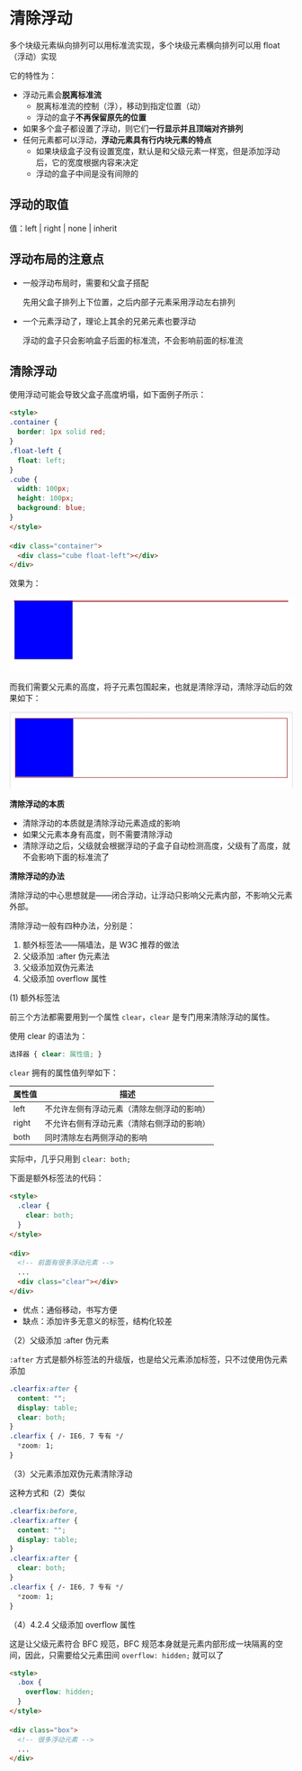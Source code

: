 # 清除浮动

多个块级元素纵向排列可以用标准流实现，多个块级元素横向排列可以用 float（浮动）实现

它的特性为：

- 浮动元素会**脱离标准流**
  - 脱离标准流的控制（浮），移动到指定位置（动）
  - 浮动的盒子**不再保留原先的位置**
- 如果多个盒子都设置了浮动，则它们**一行显示并且顶端对齐排列**
- 任何元素都可以浮动，**浮动元素具有行内块元素的特点**
  - 如果块级盒子没有设置宽度，默认是和父级元素一样宽，但是添加浮动后，它的宽度根据内容来决定
  - 浮动的盒子中间是没有间隙的

## 浮动的取值

值：left | right | none | inherit

## 浮动布局的注意点

- 一般浮动布局时，需要和父盒子搭配

  先用父盒子排列上下位置，之后内部子元素采用浮动左右排列

- 一个元素浮动了，理论上其余的兄弟元素也要浮动

  浮动的盒子只会影响盒子后面的标准流，不会影响前面的标准流

## 清除浮动

使用浮动可能会导致父盒子高度坍塌，如下面例子所示：

```html
<style>
.container {
  border: 1px solid red;
}
.float-left {
  float: left;
}
.cube {
  width: 100px;
  height: 100px;
  background: blue;
}
</style>

<div class="container">
  <div class="cube float-left"></div>
</div>
```

效果为：

![](./assets/clear-float1.jpg)

而我们需要父元素的高度，将子元素包围起来，也就是清除浮动，清除浮动后的效果如下：

![](./assets/clear-float2.jpg)

**清除浮动的本质**

- 清除浮动的本质就是清除浮动元素造成的影响
- 如果父元素本身有高度，则不需要清除浮动
- 清除浮动之后，父级就会根据浮动的子盒子自动检测高度，父级有了高度，就不会影响下面的标准流了

**清除浮动的办法**

清除浮动的中心思想就是——闭合浮动，让浮动只影响父元素内部，不影响父元素外部。

清除浮动一般有四种办法，分别是：

1. 额外标签法——隔墙法，是 W3C 推荐的做法
2. 父级添加 :after 伪元素法
3. 父级添加双伪元素法
4. 父级添加 overflow 属性

(1) 额外标签法

前三个方法都需要用到一个属性 `clear`，`clear` 是专门用来清除浮动的属性。

使用 clear 的语法为：

```css
选择器 { clear: 属性值; }
```

`clear` 拥有的属性值列举如下：


| 属性值 | 描述                                       |
| ------ | ------------------------------------------ |
| left   | 不允许左侧有浮动元素（清除左侧浮动的影响） |
| right  | 不允许右侧有浮动元素（清除右侧浮动的影响） |
| both   | 同时清除左右两侧浮动的影响                 |

实际中，几乎只用到 `clear: both;`

下面是额外标签法的代码：

```html
<style>
  .clear {
    clear: both;
  }
</style>

<div>
  <!-- 前面有很多浮动元素 -->
  ...
  <div class="clear"></div>
</div>
```

- 优点：通俗移动，书写方便
- 缺点：添加许多无意义的标签，结构化较差

（2）父级添加 :after 伪元素

`:after` 方式是额外标签法的升级版，也是给父元素添加标签，只不过使用伪元素添加

```css
.clearfix:after {
  content: "";
  display: table;
  clear: both;
}
.clearfix { /- IE6, 7 专有 */
  *zoom: 1;
}
```

（3）父元素添加双伪元素清除浮动

这种方式和（2）类似

```css
.clearfix:before,
.clearfix:after {
  content: "";
  display: table;
}
.clearfix:after {
  clear: both;
}
.clearfix { /- IE6, 7 专有 */
  *zoom: 1;
}
```

（4）4.2.4 父级添加 overflow 属性

这是让父级元素符合 BFC 规范，BFC 规范本身就是元素内部形成一块隔离的空间，因此，只需要给父元素田间 `overflow: hidden;` 就可以了

```html
<style>
  .box {
    overflow: hidden;
  }
</style>

<div class="box">
  <!-- 很多浮动元素 -->
  ...
</div>
```
